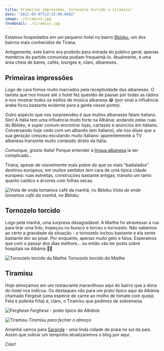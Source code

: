 ```yaml
---
title: Primeiras impressões, tornozelo torcido e tiramisu!
date: "2021-03-07T22:15:00.000Z"
image: ./tiramisu.jpg
thumbnail: ./tiramisu.jpg
---
```


Estamos hospedados em um pequeno hotel no bairro [Bbloku](https://en.wikipedia.org/wiki/Ish-Blloku), um dos bairros mais conhecidos de Tirana.

Antigamente, este bairro era proibido para entrada do público geral; apenas membros do partido comunista podiam frequentá-lo. Atualmente, é uma área cheia de bares, cafés, lounges e, claro, albaneses.

## Primeiras impressões

Logo de cara fomos muito marcados pela receptividade dos albaneses. O taxista que nos trouxe até o hotel fez questão de passar por todas as rádios e nos mostrar todos os estilos de música albanesa 😂 (por sinal a influência árabe ficou bastante evidente para a gente nesse ponto).


Outro aspecto que nos surpreendeu é que muitos albanases falam italiano. Sim! A Itália tem uma influência muito forte na Albânia: andando pelas ruas do Bbloku, é super comum encontrar lojas, cartazes e anúncios em italiano. Conversando hoje cedo com um albanês (em italiano), ele nos disse que a sua geração cresceu escutando muito italiano: aparentemente a TV albanesa transmite muito conteúdo direto da Itália.

*Comunque, grazie Italia!* Porque entender a [língua albanesa](https://pt.wikipedia.org/wiki/L%C3%ADngua_albanesa) ia ser complicado...

Tirana, apesar de visivelmente mais pobre do que os mais "badalados" destinos europeus, em muitos sentidos tem cara de uma típica cidade europeia: ruas estreitas, construções bastante antigas, transito um tanto quanto caótico e árvores com folhas secas.

![Vista de onde tomamos café da manhã, no Bbloku](./vista_bbloku.jpg)
*Vista de onde tomamos café da manhã, no Bbloku*

## Tornozelo torcido

Logo pela manhã, uma surpresa desagradável. A Maithe foi atravessar a rua para tirar uma foto, tropeçou no buraco e torceu o tornozelo. Não sabemos ao certo a gravidade da situação - o tornozelo inchou bastante e ela sente bastante dor ao pisar. Por enquanto, apenas muito gelo e faixa. Esperamos que com o passar dos dias melhore... ou então vão ter posts sobre hospitais na Albânia 🤷‍♂️

![Tornozelo torcido da Maithe](./tornozelo_torcido_maithe.jpg)
*Tornozelo torcido da Maithe*

## Tiramisu

Hoje almoçamos em um restaurante maravilhoso aqui do bairro que a dona do hotel nos indicou. Os destaques vão para um prato típico aqui da Albânia chamado Fergesë (uma espécie de carne ao molho de tomate com queijo Feta e polenta frita) e, claro, o Tiramisu que pedimos de sobremesa.

![Ferghese](./ferghese.jpg)
*Ferghese - prato típico da Albânia*

![Tiramisu](./tiramisu.jpg)
*Tiramisu para fechar o almoço*

Amanhã vamos para [Saranda](https://en.wikipedia.org/wiki/Sarand%C3%AB) - uma linda cidade de praia no sul da país. Assim que sobrar um tempinho atualizaremos o blog por aqui. 

*Ciao!*
